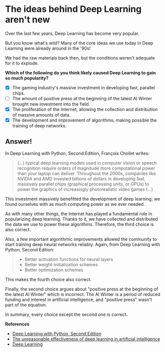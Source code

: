 # The ideas behind Deep Learning aren't new

Over the last few years, Deep Learning has become very popular.

But you know what's wild? Many of the core ideas we use today in Deep Learning were already around in the '90s!

We had the raw materials back then, but the conditions weren't adequate for it to explode.

**Which of the following do you think likely caused Deep Learning to gain so much popularity?**

- [x] The gaming industry's massive investment in developing fast, parallel chips.
- [ ] The amount of positive press at the beginning of the latest AI Winter brought new investment into the field.
- [x] The proliferation of the Internet, allowing the collection and distribution of massive amounts of data.
- [x] The development and improvement of algorithms, making possible the training of deep networks.

## Answer!

In Deep Learning with Python, Second Edition, François Chollet writes:
> (...) typical deep learning models used in computer vision or speech recognition require orders of magnitude more computational power than your laptop can deliver. Throughout the 2000s, companies like NVIDIA and AMD invested billions of dollars in developing fast, massively parallel chips (graphical processing units, or GPUs) to power the graphics of increasingly photorealistic video games (...)

This investment massively benefitted the development of deep learning: we found ourselves with as much computing power as we ever needed.

As with many other things, the Internet has played a fundamental role in popularizing deep learning. Thanks to it, we have collected and distributed the data we use to power these algorithms. Therefore, the third choice is also correct.

Also, a few important algorithmic improvements allowed the community to start training deep neural networks reliably. Again, from Deep Learning with Python, Second Edition:
> * Better activation functions for neural layers
> * Better weight-initialization schemes 
> * Better optimization schemes

This makes the fourth choice also correct.

Finally, the second choice argues about "positive press at the beginning of the latest AI Winter" which is incorrect. The AI Winter is a period of reduced funding and interest in artificial intelligence, and "positive press" wasn't part of the equation.

In summary, every choice except the second one is correct.

**References**
* [Deep Learning with Python, Second Edition](https://amzn.to/3K3VZoy)
* [The unreasonable effectiveness of deep learning in artificial intelligence](https://www.pnas.org/content/117/48/30033)
* [Deep Learning](https://en.wikipedia.org/wiki/Deep_learning)
